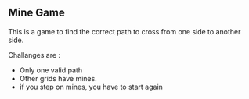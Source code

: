 ## Mine Game

This is a game to find the correct path to cross from one side to another side.

Challanges are :
* Only one valid path
* Other grids have mines.
* if you step on mines, you have to start again